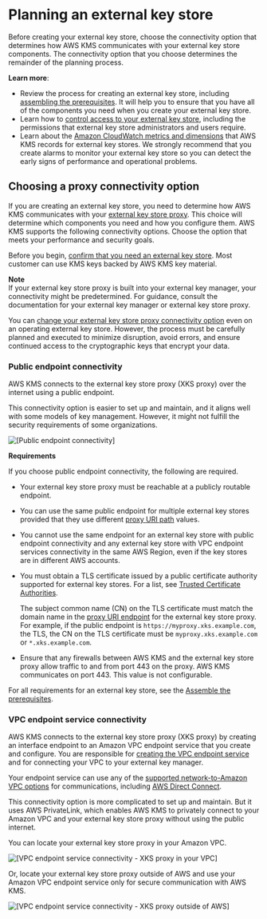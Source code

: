 # Planning an external key store<a name="plan-xks-keystore"></a>

Before creating your external key store, choose the connectivity option that determines how AWS KMS communicates with your external key store components\. The connectivity option that you choose determines the remainder of the planning process\.

**Learn more**:
+ Review the process for creating an external key store, including [assembling the prerequisites](create-xks-keystore.md#xks-requirements)\. It will help you to ensure that you have all of the components you need when you create your external key store\.
+ Learn how to [control access to your external key store](authorize-xks-key-store.md), including the permissions that external key store administrators and users require\. 
+ Learn about the [Amazon CloudWatch metrics and dimensions](monitoring-cloudwatch.md#kms-metrics) that AWS KMS records for external key stores\. We strongly recommend that you create alarms to monitor your external key store so you can detect the early signs of performance and operational problems\.

## Choosing a proxy connectivity option<a name="choose-xks-connectivity"></a>

If you are creating an external key store, you need to determine how AWS KMS communicates with your [external key store proxy](keystore-external.md#concept-xks-proxy)\. This choice will determine which components you need and how you configure them\. AWS KMS supports the following connectivity options\. Choose the option that meets your performance and security goals\.

Before you begin, [confirm that you need an external key store](keystore-external.md#do-i-need-xks)\. Most customer can use KMS keys backed by AWS KMS key material\.

**Note**  
If your external key store proxy is built into your external key manager, your connectivity might be predetermined\. For guidance, consult the documentation for your external key manager or external key store proxy\.

You can [change your external key store proxy connectivity option](update-xks-keystore.md) even on an operating external key store\. However, the process must be carefully planned and executed to minimize disruption, avoid errors, and ensure continued access to the cryptographic keys that encrypt your data\.

### Public endpoint connectivity<a name="xks-connectivity-public-endpoint"></a>

AWS KMS connects to the external key store proxy \(XKS proxy\) over the internet using a public endpoint\.

This connectivity option is easier to set up and maintain, and it aligns well with some models of key management\. However, it might not fulfill the security requirements of some organizations\.

![\[Public endpoint connectivity\]](http://docs.aws.amazon.com/kms/latest/developerguide/images/xks-public-endpoint-60.png)

**Requirements**

If you choose public endpoint connectivity, the following are required\. 
+ Your external key store proxy must be reachable at a publicly routable endpoint\. 
+ You can use the same public endpoint for multiple external key stores provided that they use different [proxy URI path](create-xks-keystore.md#require-path) values\. 
+ You cannot use the same endpoint for an external key store with public endpoint connectivity and any external key store with VPC endpoint services connectivity in the same AWS Region, even if the key stores are in different AWS accounts\.
+ You must obtain a TLS certificate issued by a public certificate authority supported for external key stores\. For a list, see [Trusted Certificate Authorities](https://github.com/aws/aws-kms-xksproxy-api-spec/blob/main/TrustedCertificateAuthorities)\. 

  The subject common name \(CN\) on the TLS certificate must match the domain name in the [proxy URI endpoint](create-xks-keystore.md#require-endpoint) for the external key store proxy\. For example, if the public endpoint is `https://myproxy.xks.example.com`, the TLS, the CN on the TLS certificate must be `myproxy.xks.example.com` or `*.xks.example.com`\.
+ Ensure that any firewalls between AWS KMS and the external key store proxy allow traffic to and from port 443 on the proxy\. AWS KMS communicates on port 443\. This value is not configurable\.

For all requirements for an external key store, see the [Assemble the prerequisites](create-xks-keystore.md#xks-requirements)\.

### VPC endpoint service connectivity<a name="xks-vpc-connectivity"></a>

AWS KMS connects to the external key store proxy \(XKS proxy\) by creating an interface endpoint to an Amazon VPC endpoint service that you create and configure\. You are responsible for [creating the VPC endpoint service](vpc-connectivity.md) and for connecting your VPC to your external key manager\.

Your endpoint service can use any of the [supported network\-to\-Amazon VPC options](https://docs.aws.amazon.com/whitepapers/latest/aws-vpc-connectivity-options/network-to-amazon-vpc-connectivity-options.html) for communications, including [AWS Direct Connect](https://docs.aws.amazon.com/directconnect/latest/UserGuide/)\. 

This connectivity option is more complicated to set up and maintain\. But it uses AWS PrivateLink, which enables AWS KMS to privately connect to your Amazon VPC and your external key store proxy without using the public internet\.

You can locate your external key store proxy in your Amazon VPC\.

![\[VPC endpoint service connectivity - XKS proxy in your VPC\]](http://docs.aws.amazon.com/kms/latest/developerguide/images/xks-proxy-in-vpc-60.png)

Or, locate your external key store proxy outside of AWS and use your Amazon VPC endpoint service only for secure communication with AWS KMS\.

![\[VPC endpoint service connectivity - XKS proxy outside of AWS\]](http://docs.aws.amazon.com/kms/latest/developerguide/images/xks-proxy-via-vpc-60.png)